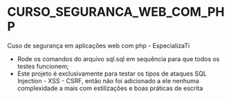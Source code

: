 # CURSO_SEGURANCA_WEB_COM_PHP
Cuso de segurança em aplicações web com php - EspecializaTi

 - Rode os comandos do arquivo sql.sql em sequência para que todos os testes funcionem;
 - Este projeto é exclusivamente para testar os tipos de ataques SQL Injection - XSS - CSRF, então não foi adicionado a ele nenhuma complexidade
   a  mais com estilizações e boas práticas de escrita